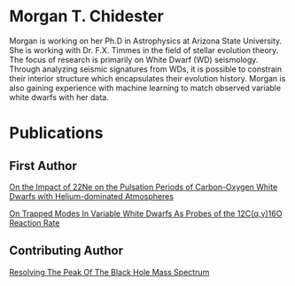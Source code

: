 # Morgan T. Chidester
Morgan is working on her Ph.D in Astrophysics at Arizona State University.
She is working with Dr. F.X. Timmes in the field of stellar evolution theory.
The focus of research is primarily on White Dwarf (WD) seismology. 
Through analyzing seismic signatures from WDs, it is possible to constrain their interior structure which encapsulates their evolution history.
Morgan is also gaining experience with machine learning to match observed variable white dwarfs with her data.

# Publications
## First Author

[On the Impact of 22Ne on the Pulsation Periods of Carbon-Oxygen White Dwarfs with Helium-dominated Atmospheres](https://ui.adsabs.harvard.edu/abs/2021ApJ...910...24C/abstract)

[On Trapped Modes In Variable White Dwarfs As Probes of the 12C(α,γ)16O Reaction Rate](https://ui.adsabs.harvard.edu/abs/2022AAS...24041505C/abstract)

## Contributing Author
[Resolving The Peak Of The Black Hole Mass Spectrum
](https://ui.adsabs.harvard.edu/abs/2022arXiv220809624F/abstract)

